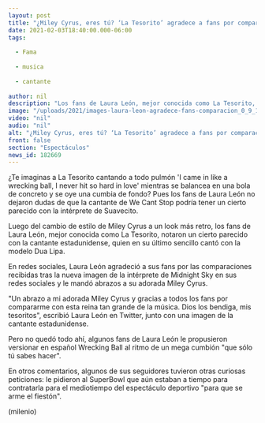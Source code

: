 ```yaml
---
layout: post
title: "¿Miley Cyrus, eres tú? ‘La Tesorito’ agradece a fans por comparación"
date: 2021-02-03T18:40:00.000-06:00
tags:
  
  - Fama
  
  - musica
  
  - cantante
  
author: nil
description: "Los fans de Laura León, mejor conocida como La Tesorito, notaron un cierto parecido con la cantante estadunidense. "
image: "/uploads/2021/images-laura-leon-agradece-fans-comparacion_0_9_1200_747.jpeg"
video: "nil"
audio: "nil"
alt: "¿Miley Cyrus, eres tú? ‘La Tesorito’ agradece a fans por comparación"
front: false
section: "Espectáculos"
news_id: 182669
---
```


¿Te imaginas a La Tesorito cantando a todo pulmón 'I came in like a wrecking ball, I never hit so hard in love' mientras se balancea en una bola de concreto y se oye una cumbia de fondo? Pues los fans de Laura León no dejaron dudas de que la cantante de We Cant Stop podría tener un cierto parecido con la intérprete de Suavecito. 

Luego del cambio de estilo de Miley Cyrus a un look más retro, los fans de Laura León, mejor conocida como La Tesorito, notaron un cierto parecido con la cantante estadunidense, quien en su último sencillo cantó con la modelo Dua Lipa. 

​En redes sociales, Laura León agradeció a sus fans por las comparaciones recibidas tras la nueva imagen de la intérprete de Midnight Sky  en sus redes sociales y le mandó abrazos a su adorada Miley Cyrus. 

"Un abrazo a mi adorada Miley Cyrus y gracias a todos los fans por compararme con esta reina tan grande de la música. Dios los bendiga, mis tesoritos", escribió Laura León en Twitter, junto con una imagen de la cantante estadunidense. 

​Pero no quedó todo ahí, algunos fans de Laura León le propusieron versionar en español Wrecking Ball al ritmo de un mega cumbión "que sólo tú sabes hacer". 

En otros comentarios, algunos de sus seguidores tuvieron otras curiosas peticiones: le pidieron al SuperBowl que aún estaban a tiempo para contratarla para el mediotiempo del espectáculo deportivo "para que se arme el fiestón".

(milenio) 

